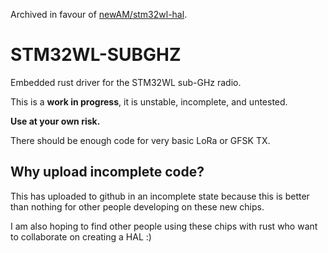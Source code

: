 Archived in favour of [newAM/stm32wl-hal](https://github.com/newAM/stm32wl-hal).

# STM32WL-SUBGHZ

Embedded rust driver for the STM32WL sub-GHz radio.

This is a **work in progress**, it is unstable, incomplete, and untested.

**Use at your own risk.**

There should be enough code for very basic LoRa or GFSK TX.

## Why upload incomplete code?

This has uploaded to github in an incomplete state because this is better than
nothing for other people developing on these new chips.

I am also hoping to find other people using these chips with rust who want to
collaborate on creating a HAL :)
